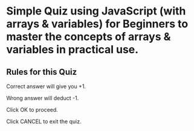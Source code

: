 # Simple Quiz using JavaScript (with arrays & variables) for Beginners to master the concepts of arrays & variables in practical use.

## Rules for this Quiz

Correct answer will give you +1.

Wrong answer will deduct -1.

Click OK to proceed.

Click CANCEL to exit the quiz.
